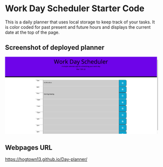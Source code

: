 # Work Day Scheduler Starter Code
This is a daily planner that uses local storage to keep track of your tasks. It is color coded for past present and future hours and displays the current date at the top of the page. 

## Screenshot of deployed planner
<img src="Develop/assets/images/Screen Shot 2022-03-13 at 7.19.56 PM.png" alt="day planner">

## Webpages URL
https://hogtown13.github.io/Day-planner/
